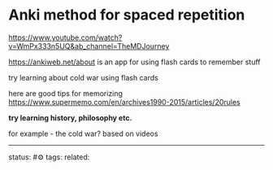 # Anki method for spaced repetition
https://www.youtube.com/watch?v=WmPx333n5UQ&ab_channel=TheMDJourney

https://ankiweb.net/about
is an app for using flash cards to remember stuff

try learning about cold war using flash cards

here are good tips for memorizing
https://www.supermemo.com/en/archives1990-2015/articles/20rules

**try learning history, philosophy etc.**

for example - the cold war? based on videos

---
status: #⚙️ 
tags: 
related: 
